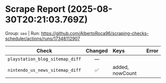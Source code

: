 # Scrape Report (2025-08-30T20:21:03.769Z)

Group: `seo`  |  Run: https://github.com/AlbertoRoca96/scraping-checks-scheduler/actions/runs/17348112907

| Check | Changed | Keys | Error |
|---|:---:|:--|:--|
| `playstation_blog_sitemap_diff` | — |  |  |
| `nintendo_us_news_sitemap_diff` | ✅ | added, nowCount |  |
